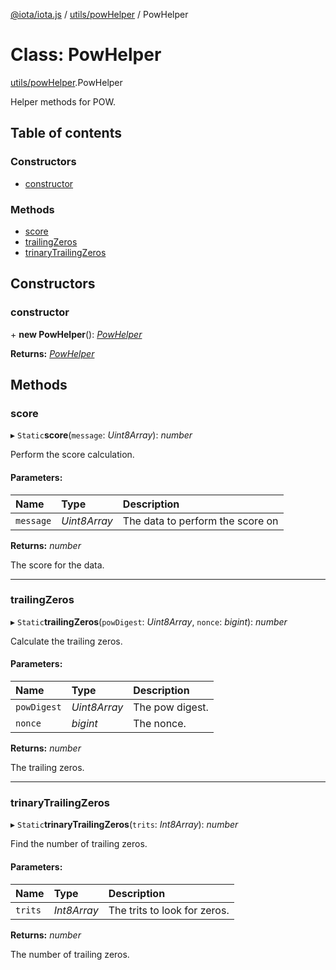 [@iota/iota.js](../README.md) / [utils/powHelper](../modules/utils_powhelper.md) / PowHelper

# Class: PowHelper

[utils/powHelper](../modules/utils_powhelper.md).PowHelper

Helper methods for POW.

## Table of contents

### Constructors

- [constructor](utils_powhelper.powhelper.md#constructor)

### Methods

- [score](utils_powhelper.powhelper.md#score)
- [trailingZeros](utils_powhelper.powhelper.md#trailingzeros)
- [trinaryTrailingZeros](utils_powhelper.powhelper.md#trinarytrailingzeros)

## Constructors

### constructor

\+ **new PowHelper**(): [*PowHelper*](utils_powhelper.powhelper.md)

**Returns:** [*PowHelper*](utils_powhelper.powhelper.md)

## Methods

### score

▸ `Static`**score**(`message`: *Uint8Array*): *number*

Perform the score calculation.

#### Parameters:

Name | Type | Description |
:------ | :------ | :------ |
`message` | *Uint8Array* | The data to perform the score on   |

**Returns:** *number*

The score for the data.

___

### trailingZeros

▸ `Static`**trailingZeros**(`powDigest`: *Uint8Array*, `nonce`: *bigint*): *number*

Calculate the trailing zeros.

#### Parameters:

Name | Type | Description |
:------ | :------ | :------ |
`powDigest` | *Uint8Array* | The pow digest.   |
`nonce` | *bigint* | The nonce.   |

**Returns:** *number*

The trailing zeros.

___

### trinaryTrailingZeros

▸ `Static`**trinaryTrailingZeros**(`trits`: *Int8Array*): *number*

Find the number of trailing zeros.

#### Parameters:

Name | Type | Description |
:------ | :------ | :------ |
`trits` | *Int8Array* | The trits to look for zeros.   |

**Returns:** *number*

The number of trailing zeros.
